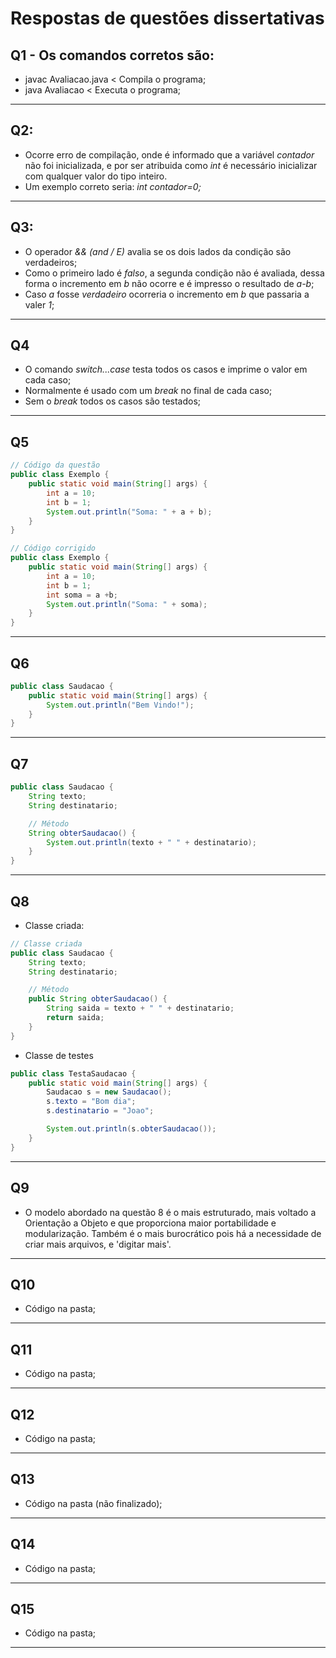 # Respostas de questões dissertativas
## Q1 - Os comandos corretos são:
- javac Avaliacao.java < Compila o programa;
- java Avaliacao < Executa o programa;
---
## Q2:
- Ocorre erro de compilação, onde é informado que a variável *contador* não foi inicializada, e por ser atribuida como *int* é necessário inicializar com qualquer valor do tipo inteiro.
- Um exemplo correto seria: *int contador=0;*
---
## Q3:
- O operador *&& (and / E)* avalia se os dois lados da condição são verdadeiros;
- Como o primeiro lado é *falso*, a segunda condição não é avaliada, dessa forma o incremento em *b* não ocorre e é impresso o resultado de *a-b*;
- Caso *a* fosse *verdadeiro* ocorreria o incremento em *b* que passaria a valer *1*;
---
## Q4
- O comando *switch...case* testa todos os casos e imprime o valor em cada caso;
- Normalmente é usado com um *break* no final de cada caso;
- Sem o *break* todos os casos são testados;
---
## Q5
```Java
// Código da questão
public class Exemplo {
    public static void main(String[] args) {
        int a = 10;
        int b = 1;
        System.out.println("Soma: " + a + b);
    }
}

// Código corrigido
public class Exemplo {
    public static void main(String[] args) {
        int a = 10;
        int b = 1;
        int soma = a +b;
        System.out.println("Soma: " + soma);
    }
}

```
---
## Q6
```Java
public class Saudacao {
    public static void main(String[] args) {
        System.out.println("Bem Vindo!");
    }
}
```
---
## Q7
```Java
public class Saudacao {
    String texto;
    String destinatario;

    // Método
    String obterSaudacao() {
        System.out.println(texto + " " + destinatario);
    }
}
```
---
## Q8
- Classe criada:
```Java
// Classe criada
public class Saudacao {
    String texto;
    String destinatario;

    // Método
    public String obterSaudacao() {
        String saida = texto + " " + destinatario;
        return saida;
    }
}
```
- Classe de testes
```Java
public class TestaSaudacao {
    public static void main(String[] args) {
        Saudacao s = new Saudacao();
        s.texto = "Bom dia";
        s.destinatario = "Joao";

        System.out.println(s.obterSaudacao());
    }    
}
```
---
## Q9
- O modelo abordado na questão 8 é o mais estruturado, mais voltado a Orientação a Objeto e que proporciona maior portabilidade e modularização. Também é o mais burocrático pois há a necessidade de criar mais arquivos, e 'digitar mais'.
---
## Q10
- Código na pasta;
---
## Q11
- Código na pasta;
---
## Q12
- Código na pasta;
---
## Q13
- Código na pasta (não finalizado);
---
## Q14
- Código na pasta;
---
## Q15
- Código na pasta;
---


